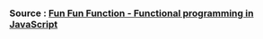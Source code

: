 ### Source : <a href="https://www.youtube.com/playlist?list=PL0zVEGEvSaeEd9hlmCXrk5yUyqUag-n84">Fun Fun Function - Functional programming in JavaScript</a>
